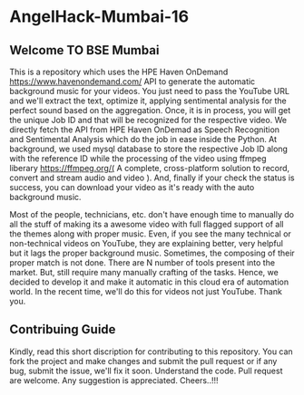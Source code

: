# AngelHack-Mumbai-16

## Welcome TO BSE Mumbai

 This is a repository which uses the HPE Haven OnDemand https://www.havenondemand.com/ API to generate the automatic background music for your videos. You just need to pass the YouTube URL and we'll extract the text, optimize it, applying sentimental analysis for the perfect sound based on the aggregation. Once, it is in process, you will get the unique Job ID and that will be recognized for the respective video. We directly fetch the API from HPE Haven OnDemad as Speech Recognition and Sentimental Analysis which do the job in ease inside the Python. At background, we used mysql database to store the respective Job ID along with the reference ID while the processing of the video using ffmpeg liberary https://ffmpeg.org/( A complete, cross-platform solution to record, convert and stream audio and video ). And, finally if your check the status is success, you can download your video as it's ready with the auto background music.
 
Most of the people, technicians, etc. don't have enough time to manually do all the stuff of making its a awesome video with full flagged support of all the themes along with proper music. Even, if you see the many technical or non-technical videos on YouTube, they are explaining better, very helpful but it lags the proper background music. Sometimes, the composing of their proper match is not done. There are N number of tools present into the market. But, still require many manually crafting of the tasks. Hence, we decided to develop it and make it automatic in this cloud era of automation world. In the recent time, we'll do this for videos not just YouTube. Thank you. 

## Contribuing Guide

Kindly, read this short discription for contributing to this repository. You can fork the project and make changes and submit the pull request or if any bug, submit the issue, we'll fix it soon. Understand the code. Pull request are welcome. Any suggestion is appreciated. Cheers..!!!